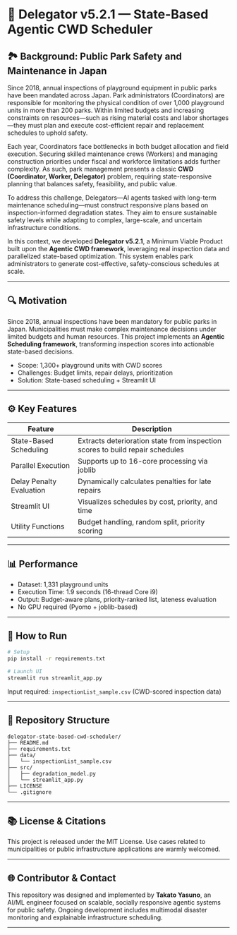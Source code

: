 # 🧠 Delegator v5.2.1 — State-Based Agentic CWD Scheduler

## 🏞 Background: Public Park Safety and Maintenance in Japan

Since 2018, annual inspections of playground equipment in public parks have been mandated across Japan. Park administrators (Coordinators) are responsible for monitoring the physical condition of over 1,000 playground units in more than 200 parks. Within limited budgets and increasing constraints on resources—such as rising material costs and labor shortages—they must plan and execute cost-efficient repair and replacement schedules to uphold safety.

Each year, Coordinators face bottlenecks in both budget allocation and field execution. Securing skilled maintenance crews (Workers) and managing construction priorities under fiscal and workforce limitations adds further complexity. As such, park management presents a classic **CWD (Coordinator, Worker, Delegator)** problem, requiring state-responsive planning that balances safety, feasibility, and public value.

To address this challenge, Delegators—AI agents tasked with long-term maintenance scheduling—must construct responsive plans based on inspection-informed degradation states. They aim to ensure sustainable safety levels while adapting to complex, large-scale, and uncertain infrastructure conditions.

In this context, we developed **Delegator v5.2.1**, a Minimum Viable Product built upon the **Agentic CWD framework**, leveraging real inspection data and parallelized state-based optimization. This system enables park administrators to generate cost-effective, safety-conscious schedules at scale.

---

## 🔍 Motivation
Since 2018, annual inspections have been mandatory for public parks in Japan. Municipalities must make complex maintenance decisions under limited budgets and human resources. This project implements an **Agentic Scheduling framework**, transforming inspection scores into actionable state-based decisions.

- Scope: 1,300+ playground units with CWD scores
- Challenges: Budget limits, repair delays, prioritization
- Solution: State-based scheduling + Streamlit UI

---

## ⚙️ Key Features

| Feature                         | Description                                                                 |
|--------------------------------|-----------------------------------------------------------------------------|
| State-Based Scheduling         | Extracts deterioration state from inspection scores to build repair schedules |
| Parallel Execution             | Supports up to 16-core processing via joblib                                 |
| Delay Penalty Evaluation       | Dynamically calculates penalties for late repairs                            |
| Streamlit UI                   | Visualizes schedules by cost, priority, and time                            |
| Utility Functions              | Budget handling, random split, priority scoring                             |

---

## 📊 Performance

- Dataset: 1,331 playground units
- Execution Time: 1.9 seconds (16-thread Core i9)
- Output: Budget-aware plans, priority-ranked list, lateness evaluation
- No GPU required (Pyomo + joblib-based)

---

## 🚀 How to Run

```bash
# Setup
pip install -r requirements.txt

# Launch UI
streamlit run streamlit_app.py
```

Input required: `inspectionList_sample.csv` (CWD-scored inspection data)

---

## 📁 Repository Structure

```
delegator-state-based-cwd-scheduler/
├── README.md
├── requirements.txt
├── data/
│   └── inspectionList_sample.csv
├── src/
│   ├── degradation_model.py
│   └── streamlit_app.py
├── LICENSE
└── .gitignore
```

---

## 📚 License & Citations

This project is released under the MIT License. Use cases related to municipalities or public infrastructure applications are warmly welcomed.

---

## 🌐 Contributor & Contact

This repository was designed and implemented by **Takato Yasuno**, an AI/ML engineer focused on scalable, socially responsive agentic systems for public safety. Ongoing development includes multimodal disaster monitoring and explainable infrastructure scheduling.

---
